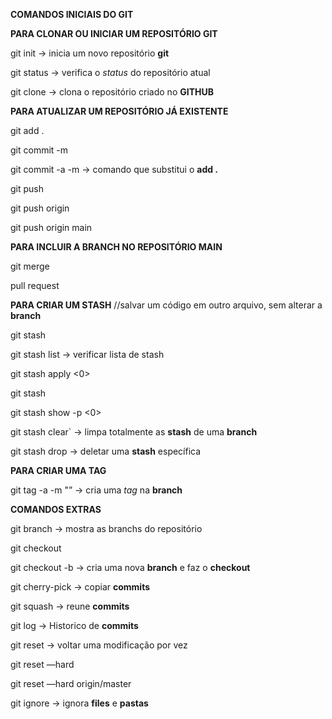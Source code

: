 **COMANDOS INICIAIS DO GIT**

**PARA CLONAR OU INICIAR UM REPOSITÓRIO GIT**

git init -> inicia um novo repositório **git**

git status -> verifica o *status* do repositório atual

git clone <url> -> clona o repositório criado no **GITHUB**


**PARA ATUALIZAR UM REPOSITÓRIO JÁ EXISTENTE**

git add .

git commit -m <mensagem>

git commit -a -m <mensagem> -> comando que substitui o **add .**

git push

git push origin <branchname>

git push origin main


**PARA INCLUIR A BRANCH NO REPOSITÓRIO MAIN**

git merge

pull request


**PARA CRIAR UM STASH** //salvar um código em outro arquivo, sem alterar a **branch**

git stash

git stash list -> verificar lista de stash

git stash apply <0>

git stash <nome>

git stash show -p <0>

git stash clear` -> limpa totalmente as **stash** de uma **branch**

git stash drop <nome> -> deletar uma **stash** específica


**PARA CRIAR UMA TAG**

git tag -a <nomedatag> -m "<msg>” -> cria uma _tag_ na **branch**


**COMANDOS EXTRAS**

git branch -> mostra as branchs do repositório

git checkout

git checkout -b <branchname> -> cria uma nova **branch** e faz o **checkout**

git cherry-pick -> copiar **commits**

git squash -> reune **commits**

git log -> Historico de **commits**

git reset -> voltar uma modificação por vez

git reset —hard <commit>

git reset —hard origin/master

git ignore -> ignora **files** e **pastas**
